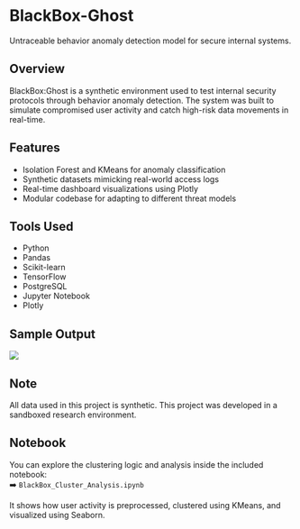 # BlackBox-Ghost
Untraceable behavior anomaly detection model for secure internal systems.
## Overview  
BlackBox:Ghost is a synthetic environment used to test internal security protocols through behavior anomaly detection. The system was built to simulate compromised user activity and catch high-risk data movements in real-time.

## Features  
- Isolation Forest and KMeans for anomaly classification  
- Synthetic datasets mimicking real-world access logs  
- Real-time dashboard visualizations using Plotly  
- Modular codebase for adapting to different threat models  

## Tools Used  
- Python  
- Pandas  
- Scikit-learn  
- TensorFlow  
- PostgreSQL  
- Jupyter Notebook  
- Plotly  

## Sample Output  
![](sample_blackbox_dashboard.png)

## Note  
All data used in this project is synthetic. This project was developed in a sandboxed research environment.
## Notebook

You can explore the clustering logic and analysis inside the included notebook:  
➡️ `BlackBox_Cluster_Analysis.ipynb`

It shows how user activity is preprocessed, clustered using KMeans, and visualized using Seaborn.
